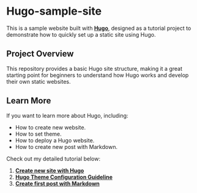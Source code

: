 # Hugo-sample-site

This is a sample website built with **[Hugo](https://gohugo.io/)**, designed as a tutorial project to demonstrate how to quickly set up a static site using Hugo.

## Project Overview

This repository provides a basic Hugo site structure, making it a great starting point for beginners to understand how Hugo works and develop their own static websites.

## Learn More

If you want to learn more about Hugo, including:

- How to create new website.
- How to set theme.
- How to deploy a Hugo website.
- How to create new post with Markdown.

Check out my detailed tutorial below:

1. **[Create new site with Hugo](https://maydayxi.github.io/MyDevLog/posts/hugo-new-site-tutorial/)**
2. **[Hugo Theme Configuration Guideline](https://maydayxi.github.io/MyDevLog/posts/hugo-new-site-tutorial/)**
3. **[Create first post with Markdown](https://maydayxi.github.io/MyDevLog/posts/hugo-new-site-tutorial3/)**
